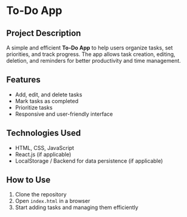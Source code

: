 # To-Do App

## Project Description
A simple and efficient **To-Do App** to help users organize tasks, set priorities, and track progress. The app allows task creation, editing, deletion, and reminders for better productivity and time management.

## Features
- Add, edit, and delete tasks
- Mark tasks as completed
- Prioritize tasks
- Responsive and user-friendly interface

## Technologies Used
- HTML, CSS, JavaScript
- React.js (if applicable)
- LocalStorage / Backend for data persistence (if applicable)

## How to Use
1. Clone the repository
2. Open `index.html` in a browser 
3. Start adding tasks and managing them efficiently
